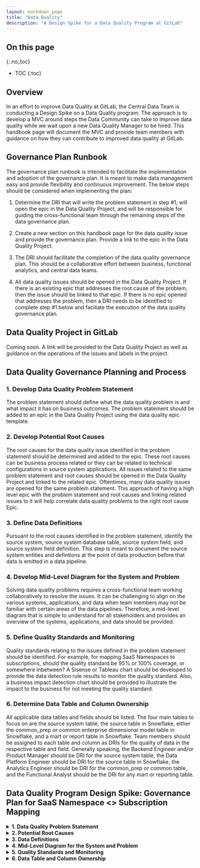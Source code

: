 ```yaml
---
layout: markdown_page
title: "Data Quality"
description: "A Design Spike for a Data Quality Program at GitLab"
---
```


## On this page
{:.no_toc}

- TOC
{:toc}

## Overview

In an effort to improve Data Quality at GitLab, the Central Data Team is conducting a Design Spike on a Data Quality program. The approach is to develop a MVC around steps the Data Community can take to improve data quality while we wait upon a new Data Quality Manager to be hired. This handbook page will document the MVC and provide team members with guidance on how they can contribute to improved data quality at GitLab.

## Governance Plan Runbook

The governance plan runbook is intended to facilitate the implementation and adoption of the governance plan. It is meant to make data management easy and provide flexibility and continuous improvement. The below steps should be considered when implementing the plan:

1. Determine the DRI that will write the problem statement in step #1, will open the epic in the Data Quality Project, and will be responsible for guiding the cross-functional team through the remaining steps of the data governance plan. 

1. Create a new section on this handbook page for the data quality issue and provide the governance plan. Provide a link to the epic in the Data Quality Project.

1. The DRI should facilitate the completion of the data quality governance plan. This should be a collaborative effort between business, functional analytics, and central data teams.

1. All data quality issues should be opened in the Data Quality Project. If there is an existing epic that addresses the root cause of the problem, then the issue should be linked to that epic. If there is no epic opened that addresses the problem, then a DRI needs to be identified to complete step #1 below and faciliate the execution of the data quality governance plan.

## Data Quality Project in GitLab

Coming soon. A link will be provided to the Data Quality Project as well as guidance on the operations of the issues and labels in the project.

## Data Quality Governance Planning and Process

### 1. Develop Data Quality Problem Statement 

The problem statement should define what the data quality problem is and what impact it has on business outcomes. The problem statement should be added to an epic in the Data Quality Project using the data quality epic template. 

### 2. Develop Potential Root Causes

The root causes for the data quality issue identified in the problem statement should be determined and added to the epic. These root causes can be business process related or they can be related to technical configurations in source system applications. All issues related to the same problem statement and root causes should be opened in the Data Quality Project and linked to the related epic. Oftentimes, many data quality issues are opened for the same problem statement. This approach of having a high level epic with the problem statement and root causes and linking related issues to it will help correlate data quality problems to the right root cause Epic.

### 3. Define Data Definitions

Pursuant to the root causes identified in the problem statement, identify the source system, source system database table, source system field, and source system field definition. This step is meant to document the source system entities and defintions at the point of data production before that data is emitted in a data pipeline. 

### 4. Develop Mid-Level Diagram for the System and Problem

Solving data quality problems requires a cross-functional team working collaboratively to resolve the issues. It can be challenging to align on the various systems, applications, and data when team members may not be familiar with certain areas of the data pipelines. Therefore, a mid-level diagram that is simple to understand for all stakeholders and provides an overview of the systems, applications, and data should be provided.

### 5. Define Quality Standards and Monitoring

Quality standards relating to the issues defined in the problem statement should be identified. For example, for mapping SaaS Namespaces to subscriptions, should the quality standard be 95% or 100% coverage, or somewhere inbetween? A Sisense or Tableau chart should be developed to provide the data detection rule results to monitor the quality standard. Also, a business impact detection chart should be provided to illustrate the impact to the business for not meeting the quality standard. 

### 6. Determine Data Table and Column Ownership

All applicable data tables and fields should be listed. The four main tables to focus on are the source system table, the source table in Snowflake, either the common_prep or common enterprise dimensional model table in Snowflake, and a mart or report table in Snowflake. Team members should be assigned to each table and column as DRIs for the quality of data in the respective table and field. Generally speaking, the Backend Engineer and/or Product Manager should be DRI for the source system table, the Data Platform Engineer should be DRI for the source table in Snowflake, the Analytics Engineer should be DRI for the common_prep or common table, and the Functional Analyst should be the DRI for any mart or reporting table.

## Data Quality Program Design Spike: Governance Plan for SaaS Namespace <> Subscription Mapping

<details markdown=1>

<summary><b>1. Data Quality Problem Statement</b></summary>

There have been an increased amount of issues raised to the CS Ops team regarding customer namespaces that either do not have product usage data displaying or their product usage data is very outdated. This lack of data, or lack of new data, prevents us from generating health, adoption, and maturity scores for the customers experiencing this problem.

**DRAFT: Link to Epic in the Data Group will be provided**

</details>

<details markdown=1>

<summary><b>2. Potential Root Causes</b></summary>

**SaaS subscription are not assigned to a namespace/group in Zuora for several potential reasons** (in descending order of occurrence):

1. **Multi-year ramped subscriptions (old)**, where each ramp segment is created as a separate subscription in Zuora. It's likely the customer loses access when the previous ramp subscription segment expires.
1. **Subscriptions with Entity other than US**. This may mean that a subscription was created as a renewal on a different Zuora account, and none of the previous data transferred. It's likely the customer doesn't have access. [Related dashboard?](https://app.periscopedata.com/app/gitlab:safe-dashboard/1062859/Change-of-Entity---Orders)
1. **Subscriptions are created by a Human in Zuora**. Namespace assignment doesn't automatically transfer to the new subscription. This might be a subset of `#2`.
1. **Order in CustomersDot has NamespaceId assigned, but not the related Zuora Subscription**. Customer does have access in this case. [Issue](https://gitlab.com/gitlab-org/customers-gitlab-com/-/issues/5171).
1. **Subscription was purchased via a Reseller**. Support has to help with namespace assignment, because customer has no access to CDot to do it themselves. It's likely the customer doesn't have access.
1. **Subscription was de-booked / rebooked to correct an error**. The quote is pushed from SFDC, but Zuora notification profile is silenced to avoid notifications sent to customer. De-booked subscription data (like namespace) doesn’t transfer. <sup>\*</sup>Need to [understand this more](https://gitlab.com/gitlab-org/fulfillment-meta/-/issues/634#note_1237253100).

</details>

<details markdown=1>

<summary><b>3. Data Definitions</b></summary>

| Source System | Source System Table | Source System Field Name | Source System Field Name Defintion | 
|     --        | --                  | --                       | --                |
|   [Zuora](https://knowledgecenter.zuora.com/Zuora_Central_Platform/API/G_SOAP_API/E1_SOAP_API_Object_Reference/Subscription)      |  subscription       |   id (SubscriptionId)    |  The ID of this object. Upon creation, the ID of this object is SubscriptionId.  |
|     Zuora        | subscription        | GITLABNAMESPACEID__C     | The SaaS Namespace Id that the subscription is associated with. This is a custom field added by GitLab's Fulfillment team   |

</details>

<details markdown=1>

<summary><b>4. Mid-Level Diagram for the System and Problem</b></summary>

`Coming soon...`

</details>

<details markdown=1>

<summary><b>5. Quality Standards and Monitoring</b></summary>

The SaaS section of this [Instances w/out Subscriptions](https://app.periscopedata.com/app/gitlab:safe-dashboard/1056238/WIP-@bbutterfield-Instances-w-out-Subscriptions) dashboard provides the following metrics:

1. Percent of Paying SaaS Subscriptions Missing Namespace ID
1. Number of paying SaaS Subscriptions Missing Namespace ID
1. Percent of SaaS ARR Missing Namespace ID
1. Total SaaS ARR Missing Namespace ID
1. Total SaaS ARR Missing Namespace ID and Number of paying SaaS Subscriptions Missing Namespace ID by Product Tier

**DRAFT: Quality standards should be considered and set for each of the above metrics.**

</details>

<details markdown=1>

<summary><b>6. Data Table and Column Ownership</b></summary>

**Source System Table**

| System | Table | Field | DRI | 
|     --        | --           | --           | --  |
|    Zuora           |    subscription      |    subscriptionid          |  TBD   |
|    Zuora           |    subscription      |    GITLABNAMESPACEID__C    |  TBD   |

**Snowflake Source Table**

| System | Table | Field | DRI | 
|     --        | --           | --           | --  |
|     Snowflake          |    zuora_subscription_source      |   subscription_id     |  TBD  |
|     Snowflake          |    zuora_subscription_source      |   namespace_id        |  TBD  |

**Snowflake Common_Prep or Common Table**

| System | Table | Field | DRI | 
|     --        | --           | --           | --  |
|     Snowflake          |     prep_subscription   |    dim_subscription_id     |  TBD   |
|     Snowflake          |     prep_subscription   |    namespace_id     |  TBD   |

**Snowflake Mart or Reporting Table**

| System | Table | Field | DRI | 
|     --        | --           | --           | --  |
|     Snowflake    |    PUMP_GAINSIGHT_METRICS_MONTHLY_PAID   |   DIM_NAMESPACE_ID    |  TBD   |
|     Snowflake    |    PUMP_GAINSIGHT_METRICS_MONTHLY_PAID   |   DIM_SUBSCRIPTION_ID_ORIGINAL    |  TBD   |


</details>





